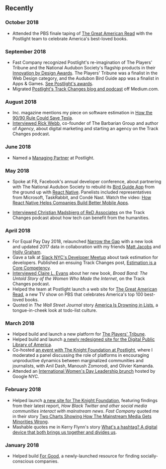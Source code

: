## Recently

### October 2018

* Attended the PBS finale taping of [The Great American Read](https://www.pbs.org/the-great-american-read/home/) with the Postlight team to celebrate America's best-loved books.

### September 2018

* Fast Company recognized Postlight's re-imagination of The Players' Tribune and the National Audubon Society's flagship products in their [Innovation by Design Awards](https://www.fastcompany.com/innovation-by-design/2018). The Players' Tribune was a finalist in the Web Design category, and the Audubon Bird Guide app was a finalist in Apps & Games. [See Postlight's awards](https://www.fastcompany.com/innovation-by-design/2018/company/postlight).
* Migrated [Postlight's Track Changes blog and podcast](https://postlight.com/trackchanges) off Medium.com.

### August 2018

* Inc. magazine mentions my piece on software estimation in [How the 90/90 Rule Could Save Tesla](https://www.inc.com/magazine/201809/thomas-goetz/optimism-tesla-model-3-deadline.html).
* [Interviewed Rick Webb](https://postlight.com/trackchanges/podcast/getting-creative-with-marketing), co-founder of The Barbarian Group and author of _Agency_, about digital marketing and starting an agency on the Track Changes podcast.

### June 2018

*   Named a [Managing Partner](https://twitter.com/ginatrapani/status/1003637691316166657) at Postlight.

### May 2018

*   Spoke at F8, Facebook's annual developer conference, about partnering with The National Audubon Society to rebuild its [Bird Guide App](https://www.audubon.org/app) from the ground up with [React Native](http://reactnative.com/). Panelists included representatives from Microsoft, TaskRabbit, and Condé Nast. Watch the video: [How React Native Helps Companies Build Better Mobile Apps](https://developers.facebook.com/videos/f8-2018/how-react-native-helps-companies-build-better-mobile-apps/).

* [Interviewed Christian Madsbjerg of ReD Associates](https://postlight.com/trackchanges/podcast/making-sense-of-capitalism-and-ethics) on the Track Changes podcast about how tech can benefit from the humanities.

### April 2018

*   For Equal Pay Day 2018, relaunched [Narrow the Gap](https://narrowthegap.co/) with a new look and updated 2017 data in collaboration with my friends [Matt Jacobs](http://capndesign.com) and [Holly Graham](http://www.hollydoodlestudio.com/).
*   Gave a talk at [Slack NYC's Developer Meetup](https://slackdevmeetupnyc.splashthat.com/) about task estimation for developers. Published an ensuing Track Changes post, [Estimation is a Core Competency](https://trackchanges.postlight.com/estimation-is-a-core-competency-36dfc1dfdea3).
*   [Interviewed Claire L. Evans](https://trackchanges.postlight.com/who-really-made-the-internet-claire-l-evans-on-tech-history-b6888aff9f5d) about her new book, _Broad Band: The Untold Story of the Women Who Made the Internet_, on the Track Changes podcast.
*   Helped the team at Postlight launch a web site for [The Great American Read](http://www.pbs.org/the-great-american-read/home/), a new TV show on PBS that celebrates America's top 100 best-loved books.
*   Quoted in _The Wall Street Journal_ story [America Is Drowning in Lists](https://www.wsj.com/articles/if-you-want-to-make-the-a-list-you-have-to-make-a-list-1524843488), a tongue-in-cheek look at todo-list culture.

### March 2018

*   Helped build and launch a new platform for [The Players' Tribune](https://postlight.com/work/tpt/).
*   Helped build and launch [a newly redesigned site for the Digital Public Library of America](https://dp.la/news/announcing-the-launch-of-our-new-website).
*   Co-hosted [an event with The Knight Foundation at Postlight](https://www.knightfoundation.org/articles/tune-in-monday-to-a-conversation-on-twitter-diverse-communities-and-trust-in-news), where I moderated a panel discussing the role of platforms in encouraging unproductive dynamics between marginalized communities and journalists, with Anil Dash, Manoush Zomorodi, and Olivier Kamanda.
*   Attended an [International Women's Day Leadership brunch](https://iwdleadershipnycbrunch.splashthat.com/) hosted by Google NYC.

### February 2018

*   Helped launch [a new site for The Knight Foundation](https://knightfoundation.org/features/twittermedia), featuring findings from their latest report, _How Black Twitter and other social media communities interact with mainstream news_. _Fast Company_ quoted me in their story [Two Charts Showing How The Mainstream Media Gets Minorities Wrong](https://www.fastcodesign.com/90161863/two-charts-showing-how-the-mainstream-media-gets-minorities-wrong).
*   Mashable quotes me in Kerry Flynn's story [What's a hashtag? A digital device that both brings us together and divides us](https://mashable.com/2018/02/03/whats-in-a-hashtag-weapon-love-and-war/#6HG_ZWPz1uqI).

### January 2018

*   Helped build [For Good](https://projectforgood.co), a newly-launched resource for finding socially-conscious companies.

